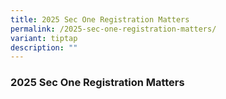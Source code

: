 ```yaml
---
title: 2025 Sec One Registration Matters
permalink: /2025-sec-one-registration-matters/
variant: tiptap
description: ""
---
```

<h3>2025 Sec One Registration Matters</h3>
<p></p>